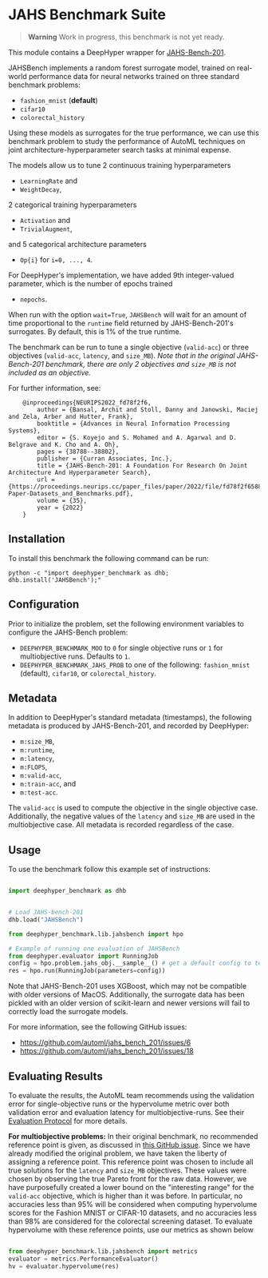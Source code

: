 # JAHS Benchmark Suite

> **Warning**
> Work in progress, this benchmark is not yet ready.

This module contains a DeepHyper wrapper for
 [JAHS-Bench-201](https://github.com/automl/jahs_bench_201).

JAHSBench implements a random forest surrogate model, trained on real-world
performance data for neural networks trained on three standard benchmark
problems:
 - ``fashion_mnist`` (**default**)
 - ``cifar10`` 
 - ``colorectal_history``

Using these models as surrogates for the true performance, we can use this
benchmark problem to study the performance of AutoML techniques on joint
architecture-hyperparameter search tasks at minimal expense.

The models allow us to tune 2 continuous training hyperparameters
 - ``LearningRate`` and
 - ``WeightDecay``,

2 categorical training hyperparameters
 - ``Activation`` and
 - ``TrivialAugment``,

and 5 categorical architecture parameters
 - ``Op{i}`` for ``i=0, ..., 4``.

For DeepHyper's implementation, we have added 9th integer-valued parameter,
which is the number of epochs trained
 - ``nepochs``.

When run with the option ``wait=True``, ``JAHSBench`` will wait for an
amount of time proportional to the ``runtime`` field returned by
JAHS-Bench-201's surrogates. By default, this is 1% of the true runtime.

The benchmark can be run to tune a single objective (``valid-acc``) or
three objectives (``valid-acc``, ``latency``, and ``size_MB``).
*Note that in the original JAHS-Bench-201 benchmark, there are only 2
objectives and ``size_MB`` is not included as an objective.*

For further information, see:

```
    @inproceedings{NEURIPS2022_fd78f2f6,
        author = {Bansal, Archit and Stoll, Danny and Janowski, Maciej and Zela, Arber and Hutter, Frank},
        booktitle = {Advances in Neural Information Processing Systems},
        editor = {S. Koyejo and S. Mohamed and A. Agarwal and D. Belgrave and K. Cho and A. Oh},
        pages = {38788--38802},
        publisher = {Curran Associates, Inc.},
        title = {JAHS-Bench-201: A Foundation For Research On Joint Architecture And Hyperparameter Search},
        url = {https://proceedings.neurips.cc/paper_files/paper/2022/file/fd78f2f65881c1c7ce47e26b040cf48f-Paper-Datasets_and_Benchmarks.pdf},
        volume = {35},
        year = {2022}
    }
```

## Installation

To install this benchmark the following command can be run:
```
python -c "import deephyper_benchmark as dhb; dhb.install('JAHSBench');"
```

## Configuration

Prior to initialize the problem, set the following environment variables
to configure the JAHS-Bench problem:
- ``DEEPHYPER_BENCHMARK_MOO`` to `0` for single objective runs or `1` for
  multiobjective runs. Defaults to `1`.
- ``DEEPHYPER_BENCHMARK_JAHS_PROB`` to one of the following:
  `fashion_mnist` (default), `cifar10`, or `colorectal_history`. 

## Metadata

In addition to DeepHyper's standard metadata (timestamps), the following metadata
is produced by JAHS-Bench-201, and recorded by DeepHyper:
- ``m:size_MB``,
- ``m:runtime``,
- ``m:latency``,
- ``m:FLOPS``,
- ``m:valid-acc``,
- ``m:train-acc``, and
- ``m:test-acc``.

The ``valid-acc`` is used to compute the objective in the single objective
case.
Additionally, the negative values of the ``latency`` and ``size_MB`` are
used in the multiobjective case.
All metadata is recorded regardless of the case.

## Usage

To use the benchmark follow this example set of instructions:

```python

import deephyper_benchmark as dhb


# Load JAHS-bench-201
dhb.load("JAHSBench")

from deephyper_benchmark.lib.jahsbench import hpo

# Example of running one evaluation of JAHSBench
from deephyper.evaluator import RunningJob
config = hpo.problem.jahs_obj.__sample__() # get a default config to test
res = hpo.run(RunningJob(parameters=config))

```

Note that JAHS-Bench-201 uses XGBoost, which may not be compatible with older
versions of MacOS.
Additionally, the surrogate data has been pickled with an older version
of scikit-learn and newer versions will fail to correctly load the surrogate
models.

For more information, see the following GitHub issues:
 - https://github.com/automl/jahs_bench_201/issues/6
 - https://github.com/automl/jahs_bench_201/issues/18

## Evaluating Results

To evaluate the results, the AutoML team recommends using the validation
error for single-objective runs or the hypervolume metric over both
validation error and evaluation latency for multiobjective-runs.
See their
[Evaluation Protocol](https://automl.github.io/jahs_bench_201/evaluation_protocol)
for more details.

**For multiobjective problems:**
In their original benchmark, no recommended reference point is given,
as discussed in
[this GitHub issue](https://github.com/automl/jahs_bench_201/issues/19).
Since we have already modified the original problem, we have taken the
liberty of assigning a reference point.
This reference point was chosen to include all true solutions for the
``latency`` and ``size_MB`` objectives.
These values were chosen by observing the true Pareto front for the raw data.
However, we have purposefully created a lower bound on the "interesting range"
for the ``valid-acc`` objective, which is higher than it was before.
In particular, no accuracies less than 95% will be considered when
computing hypervolume scores for the Fashion MNIST or CIFAR-10 datasets,
and no accuracies less than 98% are considered for the colorectal screening
dataset.
To evaluate hypervolume with these reference points, use our metrics as
shown below

```python

from deephyper_benchmark.lib.jahsbench import metrics
evaluator = metrics.PerformanceEvaluator()
hv = evaluator.hypervolume(res)

```

